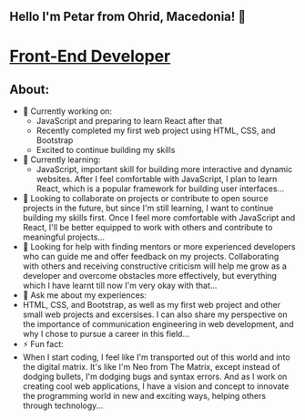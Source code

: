## Hello I'm Petar from Ohrid, Macedonia! 👋
# [Front-End Developer](https://github.com/PetarMacedon)
## About:
- 🔭 Currently working on:
  - JavaScript and preparing to learn React after that
  - Recently completed my first web project using HTML, CSS, and Bootstrap
  - Excited to continue building my skills
- 🌱 Currently learning:
  -  JavaScript, important skill for building more interactive and dynamic websites. After I feel comfortable with JavaScript, I plan to learn React, which is a popular framework for building user interfaces...
- 👯 Looking to collaborate on projects or contribute to open source projects in the future, but since I'm still learning, I want to continue building my skills first. Once I feel more comfortable with JavaScript and React, I'll be better equipped to work with others and contribute to meaningful projects...
- 🤔 Looking for help with finding mentors or more experienced developers who can guide me and offer feedback on my projects. Collaborating with others and receiving constructive criticism will help me grow as a developer and overcome obstacles more effectively, but everything which I have learnt till now I'm very okay with that...
- 💬 Ask me about my experiences:
-  HTML, CSS, and Bootstrap, as well as my first web project and other small web projects and excersises. I can also share my perspective on the importance of communication engineering in web development, and why I chose to pursue a career in this field...
- ⚡ Fun fact: 
- When I start coding, I feel like I'm transported out of this world and into the digital matrix. It's like I'm Neo from The Matrix, except instead of dodging bullets, I'm dodging bugs and syntax errors. And as I work on creating cool web applications, I have a vision and concept to innovate the programming world in new and exciting ways, helping others through technology...
